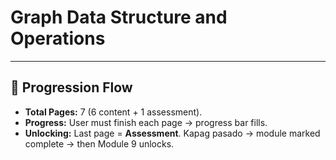 # Graph Data Structure and Operations

---

## 🔹 Progression Flow

- **Total Pages:** 7 (6 content + 1 assessment).
- **Progress:** User must finish each page → progress bar fills.
- **Unlocking:** Last page = **Assessment**. Kapag pasado → module marked complete → then Module 9 unlocks.
